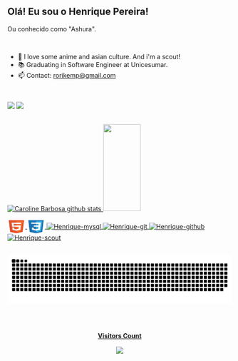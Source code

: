 ## Olá! Eu sou o Henrique Pereira!
Ou conhecido como "Ashura".

<br>

- 👀 I love some anime and asian culture. And i'm a scout!
- 📚 Graduating in Software Engineer at Unicesumar.
- 📫 Contact: rorikemp@gmail.com

<br>

<a href="https://www.instagram.com/rorike_mp/" target="_blank"><img src="https://img.shields.io/badge/-Instagram-%23E4405F?style=for-the-badge&logo=instagram&logoColor=white"></a>
<a href="https://www.linkedin.com/in/rorikemp?utm_source=share&utm_campaign=share_via&utm_content=profile&utm_medium=android_app" target="_blank"><img src="https://img.shields.io/badge/-LinkedIn-%230077B5?style=for-the-badge&logo=linkedin&logoColor=white" target="_blank"></a>

<br>

  <a href="https://github.com/ashura-senpai/">
  <img width="49%" height="195px" src="https://github-readme-stats.vercel.app/api?username=ashura-senpai&show_icons=true&count_private=true&hide_border=true&title_color=2993D8&icon_color=41ADF4&text_color=c9d1d9&bg_color=0d1117" alt="Caroline Barbosa github stats"/> 
  <img width="41%" height="195px" src="https://github-readme-stats.vercel.app/api/top-langs/?username=ashura-senpai&layout=compact&hide_border=true&title_color=2993D&text_color=41ADF4&bg_color=0d1117" />
  
<div style="display: inline_block"><br>
  <img align="center" alt="Henrique-HTML" height="30" width="40" src="https://raw.githubusercontent.com/devicons/devicon/master/icons/html5/html5-original.svg">
  <img align="center" alt="Henrique-CSS" height="30" width="40" src="https://raw.githubusercontent.com/devicons/devicon/master/icons/css3/css3-original.svg">
  <img align="center" alt="Henrique-mysql" height="30" width="40" src='https://cdn.jsdelivr.net/gh/devicons/devicon/icons/mysql/mysql-original.svg'>
  <img align="center" alt="Henrique-git" height="30" width="40" src='https://cdn.jsdelivr.net/gh/devicons/devicon/icons/git/git-original.svg'>
  <img align="center" alt="Henrique-github" height="30" width="40" src='https://static-00.iconduck.com/assets.00/github-icon-2048x1988-jzvzcf2t.png'>
  <img align="center" alt="Henrique-scout" height="30" width="40" src='https://cdn-icons-png.flaticon.com/512/3153/3153869.png'>
</div>
  
##

 ![Snake animation](https://github.com/ThiagoBussola/ThiagoBussola/blob/output/github-contribution-grid-snake.svg)

##

<div align="center">
<br>
<p align="center"><b>Visitors Count</b></p>  
<p align="center"><img align="center" src="https://profile-counter.glitch.me/{ashura-senpai}/count.svg" /></p> 
<br>
</div>

<!---
ashura-senpai/ashura-senpai is a ✨ special ✨ repository because its `README.md` (this file) appears on your GitHub profile.
You can click the Preview link to take a look at your changes.
--->
